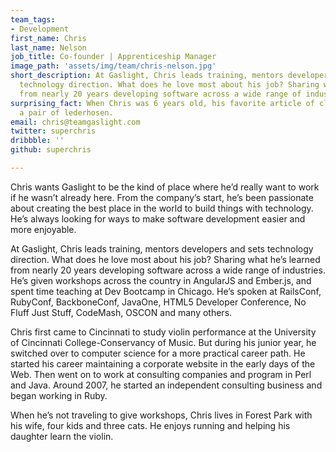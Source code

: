 ```yaml
---
team_tags:
- Development
first_name: Chris
last_name: Nelson
job_title: Co-founder | Apprenticeship Manager
image_path: 'assets/img/team/chris-nelson.jpg'
short_description: At Gaslight, Chris leads training, mentors developers and sets
  technology direction. What does he love most about his job? Sharing what he’s learned
  from nearly 20 years developing software across a wide range of industries.
surprising_fact: When Chris was 6 years old, his favorite article of clothing was
  a pair of lederhosen.
email: chris@teamgaslight.com
twitter: superchris
dribbble: ''
github: superchris

---
```

Chris wants Gaslight to be the kind of place where he’d really want to work if he wasn’t already here. From the company’s start, he’s been passionate about creating the best place in the world to build things with technology. He’s always looking for ways to make software development easier and more enjoyable.

At Gaslight, Chris leads training, mentors developers and sets technology direction. What does he love most about his job? Sharing what he’s learned from nearly 20 years developing software across a wide range of industries. He’s given workshops across the country in AngularJS and Ember.js, and spent time teaching at Dev Bootcamp in Chicago. He’s spoken at RailsConf, RubyConf, BackboneConf, JavaOne, HTML5 Developer Conference, No Fluff Just Stuff, CodeMash, OSCON and many others.

Chris first came to Cincinnati to study violin performance at the University of Cincinnati College-Conservancy of Music. But during his junior year, he switched over to computer science for a more practical career path. He started his career maintaining a corporate website in the early days of the Web. Then went on to work at consulting companies and program in Perl and Java. Around 2007, he started an independent consulting business and began working in Ruby.

When he’s not traveling to give workshops, Chris lives in Forest Park with his wife, four kids and three cats. He enjoys running and helping his daughter learn the violin.
